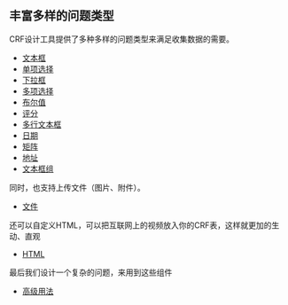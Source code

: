 ## 丰富多样的问题类型

CRF设计工具提供了多种多样的问题类型来满足收集数据的需要。

* [文本框](text.md)
* [单项选择](radio.md)
* [下拉框](dropdown.md)
* [多项选择](checkboxs.md)
* [布尔值](boolean.md)
* [评分](rating.md)
* [多行文本框](comment.md)
* [日期](date.md)
* [矩阵](table.md)
* [地址](address.md)
* [文本框组](comment.md)

同时，也支持上传文件（图片、附件）。

* [文件](file.md)

还可以自定义HTML，可以把互联网上的视频放入你的CRF表，这样就更加的生动、直观

* [HTML](html.md)

最后我们设计一个复杂的问题，来用到这些组件

* [高级用法](advanced.md)


